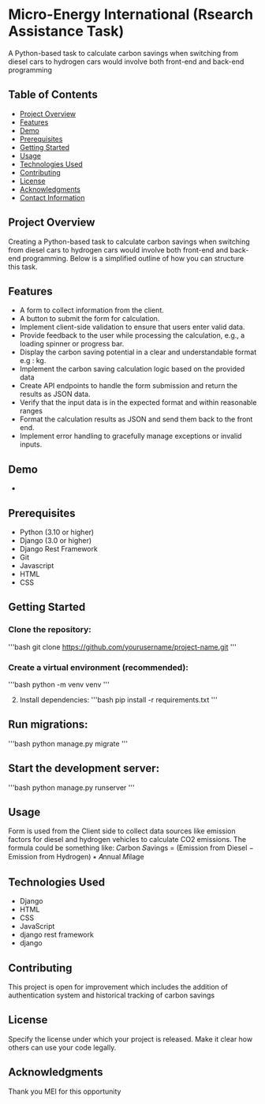 # Micro-Energy International (Rsearch Assistance Task)
A Python-based task to calculate carbon savings when switching from diesel cars to hydrogen cars would involve both front-end and back-end programming

## Table of Contents

- [Project Overview](#project-overview)
- [Features](#features)
- [Demo](#demo)
- [Prerequisites](#prerequisites)
- [Getting Started](#getting-started)
- [Usage](#usage)
- [Technologies Used](#technologies-used)
- [Contributing](#contributing)
- [License](#license)
- [Acknowledgments](#acknowledgments)
- [Contact Information](#contact-information)

## Project Overview
Creating a Python-based task to calculate carbon savings when switching from diesel cars to hydrogen
cars would involve both front-end and back-end programming. Below is a simplified outline of how you
can structure this task.

## Features
-  A form to collect information from the client.
-  A button to submit the form for calculation.
-  Implement client-side validation to ensure that users enter valid data.
-  Provide feedback to the user while processing the calculation, e.g., a loading spinner or progress bar.
-  Display the carbon saving potential in a clear and understandable format e.g : kg.
-  Implement the carbon saving calculation logic based on the provided data
-  Create API endpoints to handle the form submission and return the results as JSON data.
-  Verify that the input data is in the expected format and within reasonable ranges
-  Format the calculation results as JSON and send them back to the front end.
-  Implement error handling to gracefully manage exceptions or invalid inputs.

## Demo
-

## Prerequisites
- Python (3.10 or higher)
- Django (3.0 or higher)
- Django Rest Framework
- Git
- Javascript
- HTML
- CSS

## Getting Started

### Clone the repository:
'''bash
git clone https://github.com/yourusername/project-name.git
'''


 ### Create a virtual environment (recommended):
 '''bash
python -m venv venv
'''

2. Install dependencies:
'''bash
pip install -r requirements.txt
'''

## Run migrations:
'''bash
python manage.py migrate
'''

 ## Start the development server:
 '''bash
 python manage.py runserver
 '''



## Usage
Form is used from the Client side to collect data sources like emission factors for diesel and hydrogen vehicles to calculate CO2
emissions. The formula could be something like: 𝐶arbon 𝑆avings = (Emission from Diesel − Emission from Hydrogen) ∗ 𝐴nnual 𝑀ilage

## Technologies Used
- Django
-  HTML
- CSS
- JavaScript
- django rest framework
- django

## Contributing
This project is open for improvement which includes the addition of authentication system and historical tracking of carbon
savings

## License
Specify the license under which your project is released. Make it clear how others can use your code legally.

## Acknowledgments
Thank you MEI for this opportunity
